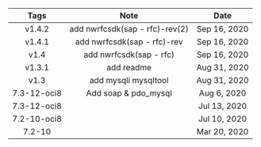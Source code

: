 | Tags     | Note     |Date
| :----------: | :----------: | :----------: |
| v1.4.2 | add nwrfcsdk(sap - rfc)-rev(2)  |Sep 16, 2020|
| v1.4.1 | add nwrfcsdk(sap - rfc)-rev  |Sep 16, 2020|
| v1.4 | add nwrfcsdk(sap - rfc)  |Sep 16, 2020|
| v1.3.1 | add readme  |Aug 31, 2020|
| v1.3 | add mysqli mysqltool  |Aug 31, 2020|
| 7.3-12-oci8   |Add soap & pdo_mysql|Aug 6, 2020|
| 7.3-12-oci8   ||Jul 13, 2020|
| 7.2-10-oci8   ||Jul 10, 2020|
| 7.2-10   ||Mar 20, 2020|
